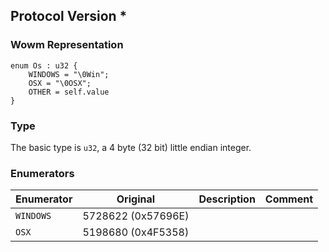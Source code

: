 ## Protocol Version *

### Wowm Representation
```rust,ignore
enum Os : u32 {
    WINDOWS = "\0Win";    
    OSX = "\0OSX";    
    OTHER = self.value    
}
```
### Type
The basic type is `u32`, a 4 byte (32 bit) little endian integer.
### Enumerators
| Enumerator | Original  | Description | Comment |
| --------- | -------- | ----------- | ------- |
| `WINDOWS` | 5728622 (0x57696E) |  |  |
| `OSX` | 5198680 (0x4F5358) |  |  |
